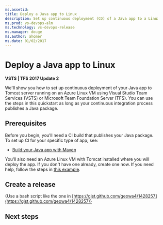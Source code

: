 ```yaml
---
ms.assetid: 
title: Deploy a Java app to Linux
description: Set up continuous deployment (CD) of a Java app to a Linux Virtual Machine from Release Management in Visual Studio Team Services (VSTS) or Microsoft Team Foundation Server (TFS)
ms.prod: vs-devops-alm
ms.technology: vs-devops-release
ms.manager: douge
ms.author: ahomer
ms.date: 01/02/2017
---
```


# Deploy a Java app to Linux

**VSTS | TFS 2017 Update 2**

We'll show you how to set up continuous deployment of your Java app to Tomcat server running on an Azure Linux VM using
Visual Studio Team Services (VSTS) or Microsoft Team Foundation Server (TFS). You can use the steps in this quickstart
as long as your continuous integration process publishes a Java package.

## Prerequisites

Before you begin, you'll need a CI build that publishes your Java package.
To set up CI for your specific type of app, see:

* [Build your Java app with Maven](../java/build-maven.md)

You'll also need an Azure Linux VM with Tomcat installed where you will deploy the app.
If you don't have one already, create one now. If you need help, follow the
steps in [this example]().

## Create a release

{Use a bash script like the one in [https://gist.github.com/geowa4/1428257](https://gist.github.com/geowa4/1428257)}

## Next steps
